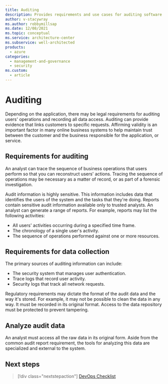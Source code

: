 ```yaml
---
title: Auditing
description: Provides requirements and use cases for auditing software releases as it relates to monitoring, and diagnostics. 
author: v-stacywray
ms.author: robbymillsap
ms.date: 12/08/2021
ms.topic: conceptual
ms.service: architecture-center
ms.subservice: well-architected
products:
  - azure
categories:
  - management-and-governance
  - security
ms.custom:
  - article
---
```


# Auditing

Depending on the application, there may be legal requirements for auditing users' operations and recording all data access. Auditing can provide evidence that links customers to specific requests. Affirming validity is an important factor in many online business systems to help maintain trust between the customer and the business responsible for the application, or service.

## Requirements for auditing

An analyst can trace the sequence of business operations that users perform so that you can reconstruct users' actions. Tracing the sequence of operations may be necessary as a matter of record, or as part of a forensic investigation.

Audit information is highly sensitive. This information includes data that identifies the users of the system and the tasks that they're doing. Reports contain sensitive audit information available only to trusted analysts. An analyst can generate a range of reports. For example, reports may list the following activities:

- All users' activities occurring during a specified time frame.
- The chronology of a single user's activity.
- The sequence of operations performed against one or more resources.

## Requirements for data collection

The primary sources of auditing information can include:

- The security system that manages user authentication.
- Trace logs that record user activity.
- Security logs that track all network requests.

Regulatory requirements may dictate the format of the audit data and the way it's stored. For example, it may not be possible to clean the data in any way. It must be recorded in its original format. Access to the data repository must be protected to prevent tampering.

## Analyze audit data

An analyst must access all the raw data in its original form. Aside from the common audit report requirement, the tools for analyzing this data are specialized and external to the system.

## Next steps

> [!div class="nextstepaction"]
> [DevOps Checklist](/azure/architecture/checklist/dev-ops)